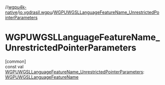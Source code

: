 //[wgpu4k-native](../../index.md)/[io.ygdrasil.wgpu](index.md)/[WGPUWGSLLanguageFeatureName_UnrestrictedPointerParameters](-w-g-p-u-w-g-s-l-language-feature-name_-unrestricted-pointer-parameters.md)

# WGPUWGSLLanguageFeatureName_UnrestrictedPointerParameters

[common]\
const val [WGPUWGSLLanguageFeatureName_UnrestrictedPointerParameters](-w-g-p-u-w-g-s-l-language-feature-name_-unrestricted-pointer-parameters.md): [WGPUWGSLLanguageFeatureName](-w-g-p-u-w-g-s-l-language-feature-name/index.md)